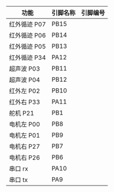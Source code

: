 | 功能       | 引脚名称 | 引脚编号 |
|------------|----------|----------|
| 红外循迹 P07 | PB15     |
| 红外循迹 P06 | PB14     |
| 红外循迹 P05 | PB13     |
| 红外循迹 P34 | PA12     |
| 超声波 P03   | PB11     |
| 超声波 P04   | PB12     |
| 红外左 P02   | PB10     |
| 红外右 P33   | PA11     |
| 舵机 P21     | PB1      |
| 电机左 P00   | PB8      |
| 电机左 P01   | PB9      |
| 电机右 P27   | PB7      |
| 电机右 P26   | PB6      |
| 串口 rx      | PA10     |
| 串口 tx      | PA9      |
